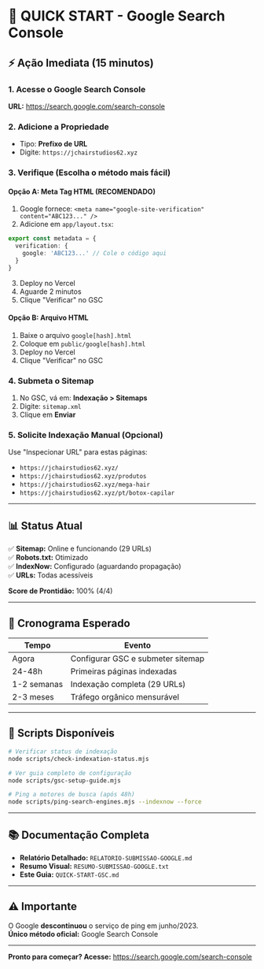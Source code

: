 # 🚀 QUICK START - Google Search Console

## ⚡ Ação Imediata (15 minutos)

### 1. Acesse o Google Search Console
**URL:** https://search.google.com/search-console

### 2. Adicione a Propriedade
- Tipo: **Prefixo de URL**
- Digite: `https://jchairstudios62.xyz`

### 3. Verifique (Escolha o método mais fácil)

#### Opção A: Meta Tag HTML (RECOMENDADO)
1. Google fornece: `<meta name="google-site-verification" content="ABC123..." />`
2. Adicione em `app/layout.tsx`:
```typescript
export const metadata = {
  verification: {
    google: 'ABC123...' // Cole o código aqui
  }
}
```
3. Deploy no Vercel
4. Aguarde 2 minutos
5. Clique "Verificar" no GSC

#### Opção B: Arquivo HTML
1. Baixe o arquivo `google[hash].html`
2. Coloque em `public/google[hash].html`
3. Deploy no Vercel
4. Clique "Verificar" no GSC

### 4. Submeta o Sitemap
1. No GSC, vá em: **Indexação > Sitemaps**
2. Digite: `sitemap.xml`
3. Clique em **Enviar**

### 5. Solicite Indexação Manual (Opcional)
Use "Inspecionar URL" para estas páginas:
- `https://jchairstudios62.xyz/`
- `https://jchairstudios62.xyz/produtos`
- `https://jchairstudios62.xyz/mega-hair`
- `https://jchairstudios62.xyz/pt/botox-capilar`

---

## 📊 Status Atual

✅ **Sitemap:** Online e funcionando (29 URLs)  
✅ **Robots.txt:** Otimizado  
✅ **IndexNow:** Configurado (aguardando propagação)  
✅ **URLs:** Todas acessíveis  

**Score de Prontidão:** 100% (4/4)

---

## 📅 Cronograma Esperado

| Tempo | Evento |
|-------|--------|
| Agora | Configurar GSC e submeter sitemap |
| 24-48h | Primeiras páginas indexadas |
| 1-2 semanas | Indexação completa (29 URLs) |
| 2-3 meses | Tráfego orgânico mensurável |

---

## 🔧 Scripts Disponíveis

```bash
# Verificar status de indexação
node scripts/check-indexation-status.mjs

# Ver guia completo de configuração
node scripts/gsc-setup-guide.mjs

# Ping a motores de busca (após 48h)
node scripts/ping-search-engines.mjs --indexnow --force
```

---

## 📚 Documentação Completa

- **Relatório Detalhado:** `RELATORIO-SUBMISSAO-GOOGLE.md`
- **Resumo Visual:** `RESUMO-SUBMISSAO-GOOGLE.txt`
- **Este Guia:** `QUICK-START-GSC.md`

---

## ⚠️ Importante

O Google **descontinuou** o serviço de ping em junho/2023.  
**Único método oficial:** Google Search Console

---

**Pronto para começar? Acesse:** https://search.google.com/search-console
